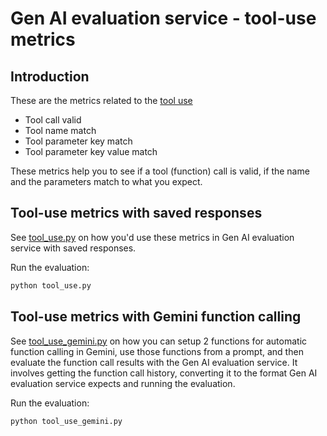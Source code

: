# Gen AI evaluation service - tool-use metrics

## Introduction 

These are the metrics related to the [tool use](https://cloud.google.com/vertex-ai/generative-ai/docs/models/determine-eval#tool-use)

* Tool call valid 
* Tool name match
* Tool parameter key match
* Tool parameter key value match

These metrics help you to see if a tool (function) call is valid, if the name and the parameters match to what you expect.

## Tool-use metrics with saved responses

See [tool_use.py](tool_use.py) on how you'd use these metrics in Gen AI evaluation service with saved responses.

Run the evaluation:

```python
python tool_use.py
```

## Tool-use metrics with Gemini function calling

See [tool_use_gemini.py](./tool_use_gemini.py) on how you can setup 2 functions for automatic function calling in Gemini, 
use those functions from a prompt, and then evaluate the function call results with the Gen AI evaluation service. It 
involves getting the function call history, converting it to the format Gen AI evaluation service expects and running 
the evaluation.

Run the evaluation:

```python
python tool_use_gemini.py
```


